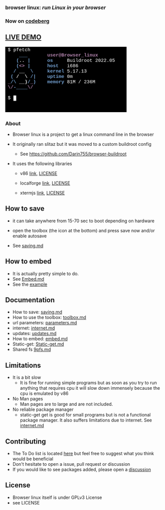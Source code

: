 ### **browser linux:** _run Linux in your browser_

### **Now on [codeberg](https://codeberg.org/darin755/browser-linux)**

## [LIVE DEMO](https://darin755.github.io/browser-linux/)

<img src="docs/images/screenshot.png">

### About

 - Browser linux is a project to get a linux command line in the browser

 - It originally ran slitaz but it was moved to a custom buildroot config

   - See https://github.com/Darin755/browser-buildroot

 - It uses the following libraries

   - v86 [link](https://github.com/copy/v86), [LICENSE](https://github.com/Darin755/browser-linux/raw/master/lib/v86/LICENSE)

   - localforge [link](https://github.com/localForage/localForage), [LICENSE](https://github.com/Darin755/browser-linux/raw/master/lib/localForage/LICENSE)

   - xtermjs [link](https://github.com/xtermjs/xterm.js), [LICENSE](https://github.com/Darin755/browser-linux/raw/master/lib/xtermjs/LICENSE)

## How to save

 - it can take anywhere from 15-70 sec to boot depending on hardware

 - open the toolbox (the icon at the bottom) and press save now and/or enable autosave
 - See [saving.md](docs/saving.md)

## How to embed

 - It is actually pretty simple to do.
 - See [Embed.md](docs/embed.md)
 - See the [example](https://darin755.github.io/browser-linux/embed.html)
 
## Documentation
 - How to save: [saving.md](docs.saving.md)
 - How to use the toolbox: [toolbox.md](docs/toolbox.md)
 - url parameters: [parameters.md](docs/parameters.md)
 - internet: [internet.md](docs/internet.md)
 - updates: [updates.md](docs/updates.md)
 - How to embed: [embed.md](docs/embed.md)
 - Static-get: [Static-get.md](docs/static-get.md)
 - Shared fs [9pfs.md](docs/9pfs.md)

## Limitations
 - It is a bit slow
   - It is fine for running simple programs but as soon as you try to run anything that requires cpu it will slow down immensely because the cpu is emulated by v86
 - No Man pages
   - Man pages are to large and are not included. 
 - No reliable package manager
   - static-get get is good for small programs but is not a functional package manager. It also suffers limitations due to internet. See [internet.md](docs/internet.md)

## Contributing
 - The To Do list is located [here](todo.md) but feel free to suggest what you think would be beneficial
 - Don't hesitate to open a issue, pull request or discussion
 - If you would like to see packages added, please open a [discussion](https://github.com/Darin755/browser-linux/discussions)

## License

 - Browser linux itself is under GPLv3 License
 - see LICENSE

